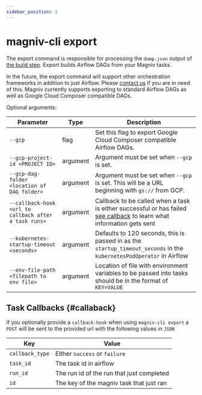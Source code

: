 ```yaml
---
sidebar_position: 3
---
```


# magniv-cli export

The export command is responsible for processing the `dump.json` output of [the build step](./build). Export builds Airflow DAGs from your Magniv tasks.

In the future, the export command will support other orchestration frameworks in addition to just Airflow. Please [contact us](mailto:hello@magniv.io) if you are in need of this. Magniv currently supports exporting to standard Airflow DAGs as well as Google Cloud Composer compatible DAGs.

Optional arguments:

|Parameter|Type|Description|
|---------|----|-----------|
|`--gcp`    | flag | Set this flag to export Google Cloud Composer compatible Airflow DAGs.|
|`--gcp-project-id <PROJECT ID>` | argument | Argument must be set when `--gcp` is set. |
|`--gcp-dag-folder <location of DAG folder>`|argument| Argument must be set when `--gcp` is set. This will be a URL beginning with `gs://` from GCP. | 
|`--callback-hook <url to callback after a task runs>`|argument| Callback to be called when a task is either successful or has failed [see callback](#callback) to learn what information gets sent| 
|`--kubernetes-startup-timeout <seconds>`|argument| Defaults to 120 seconds, this is passed in as the `startup_timeout_seconds` in the `kubernetesPodOperator` in Airflow| 
|`--env-file-path <filepath to env file>`|argument| Location of file with environment variables to be passed into tasks should be in the format of `KEY=VALUE`|


## Task Callbacks {#callaback} 

If you optionally provide a `callback-hook` when using `magniv-cli export` a `POST` will be sent to the provided url with the following values in `JSON` 

|Key|Value|
|---|-----|
|`callback_type`| Either `success` or `failure`|
|`task_id`|The task id in airflow|
|`run_id`| The run id of the run that just completed|
|`id`| The key of the magniv task that just ran| 
